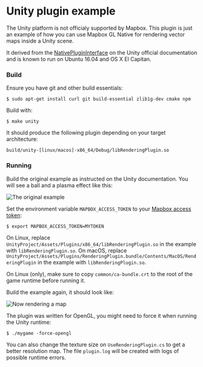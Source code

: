 # Unity plugin example

The Unity platform is not officialy supported by Mapbox. This plugin is just an example of how you can use Mapbox GL Native for rendering vector maps inside a Unity scene.

It derived from the [NativePluginInterface](https://docs.unity3d.com/Manual/NativePluginInterface.html) on the Unity official documentation and is known to run on Ubuntu 16.04 and OS X El Capitan.

### Build

Ensure you have git and other build essentials:

```
$ sudo apt-get install curl git build-essential zlib1g-dev cmake npm
```

Build with:

```
$ make unity
```

It should produce the following plugin depending on your target architecture:

```
build/unity-[linux/macos]-x86_64/Debug/libRenderingPlugin.so
```

### Running

Build the original example as instructed on the Unity documentation. You will see a ball and a plasma effect like this:

![The original example](https://c1.staticflickr.com/9/8648/28568276835_ba94e7fbea_n.jpg)

Set the environment variable `MAPBOX_ACCESS_TOKEN` to your [Mapbox access token](ACCESS_TOKEN.md):

```
$ export MAPBOX_ACCESS_TOKEN=MYTOKEN
```

On Linux, replace `UnityProject/Assets/Plugins/x86_64/libRenderingPlugin.so` in the example with `libRenderingPlugin.so`.
On macOS, replace `UnityProject/Assets/Plugins/RenderingPlugin.bundle/Contents/MacOS/RenderingPlugin` in the example with `libRenderingPlugin.so`.

On Linux (only), make sure to copy `common/ca-bundle.crt` to the root of the game runtime before running it.


Build the example again, it should look like:

![Now rendering a map](https://c1.staticflickr.com/9/8839/27951118054_5fb1ec3920_n.jpg)

The plugin was written for OpenGL, you might need to force it when running the Unity runtime:

```
$ ./mygame -force-opengl
```

You can also change the texture size on `UseRenderingPlugin.cs` to get a better resolution map. The file `plugin.log` will be created with logs of possible runtime errors.
